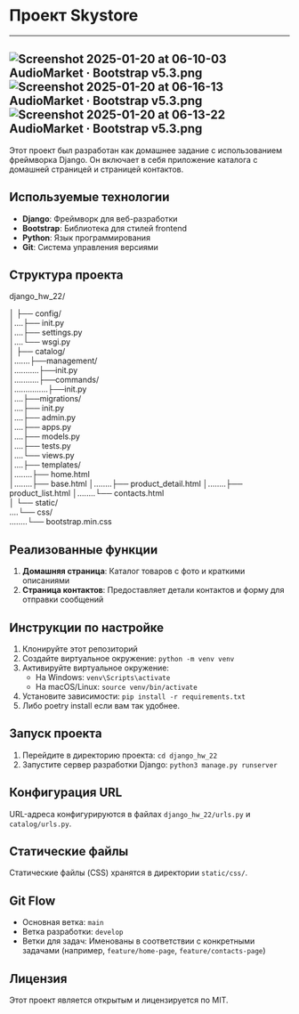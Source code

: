 # Проект Skystore
---
![Screenshot 2025-01-20 at 06-10-03 AudioMarket · Bootstrap v5.3.png](static/HW_24_photo_pages_site/Screenshot%202025-01-20%20at%2006-10-03%20AudioMarket%20%C2%B7%20Bootstrap%20v5.3.png)
![Screenshot 2025-01-20 at 06-16-13 AudioMarket · Bootstrap v5.3.png](static/HW_24_photo_pages_site/Screenshot%202025-01-20%20at%2006-16-13%20AudioMarket%20%C2%B7%20Bootstrap%20v5.3.png)
![Screenshot 2025-01-20 at 06-13-22 AudioMarket · Bootstrap v5.3.png](static/HW_24_photo_pages_site/Screenshot%202025-01-20%20at%2006-13-22%20AudioMarket%20%C2%B7%20Bootstrap%20v5.3.png)
---
Этот проект был разработан как домашнее задание с использованием фреймворка Django. 
Он включает в себя приложение каталога с домашней страницей и страницей контактов.

## Используемые технологии

- **Django**: Фреймворк для веб-разработки
- **Bootstrap**: Библиотека для стилей frontend
- **Python**: Язык программирования
- **Git**: Система управления версиями

## Структура проекта

django_hw_22/ 

│ ├── config/ <br>
│....├── init.py <br>
│....├── settings.py <br>
│....└── wsgi.py <br>
│ ├── catalog/ <br>
│.......├──management/ <br>
│...........├──init.py <br>
│...........├──commands/ <br>
│...............├──init.py <br>
│....├──migrations/ <br>
│....├── init.py <br>
│....├── admin.py <br>
│....├── apps.py <br>
│....├── models.py <br>
│....├── tests.py <br>
│....└── views.py <br>
│....├── templates/ <br>
│........├── home.html <br>
│........├── base.html
│........├── product_detail.html
│........├── product_list.html
│........└── contacts.html <br>
│ └── static/ <br>
....└── css/ <br>
........└── bootstrap.min.css<br>



## Реализованные функции

1. **Домашняя страница**: Каталог товаров с фото и краткими описаниями
2. **Страница контактов**: Предоставляет детали контактов и форму для отправки сообщений

## Инструкции по настройке

1. Клонируйте этот репозиторий
2. Создайте виртуальное окружение: `python -m venv venv`
3. Активируйте виртуальное окружение:
   - На Windows: `venv\Scripts\activate`
   - На macOS/Linux: `source venv/bin/activate`
4. Установите зависимости: `pip install -r requirements.txt`
5. Либо poetry install если вам так удобнее.

## Запуск проекта

1. Перейдите в директорию проекта: `cd django_hw_22`
2. Запустите сервер разработки Django: `python3 manage.py runserver`

## Конфигурация URL

URL-адреса конфигурируются в файлах `django_hw_22/urls.py` и `catalog/urls.py`.

## Статические файлы

Статические файлы (CSS) хранятся в директории `static/css/`.

## Git Flow

- Основная ветка: `main`
- Ветка разработки: `develop`
- Ветки для задач: Именованы в соответствии с конкретными задачами (например, `feature/home-page`, `feature/contacts-page`)

## Лицензия

Этот проект является открытым и лицензируется по MIT.